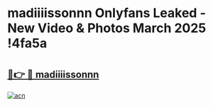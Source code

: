 # madiiiissonnn Onlyfans Leaked - New Video & Photos March 2025 !4fa5a

# <h2><a href="https://nhczp2.iuczelnia.edu.pl?title=madiiiissonnn&ref=4fa5a">🔗👉 🔴 madiiiissonnn</a></h2>

[![acn](https://github.com/user-attachments/assets/0f9c940e-d8b0-45ae-aac7-cd30a18b3e1c)](https://nhczp2.iuczelnia.edu.pl?title=madiiiissonnn&ref=4fa5a)

